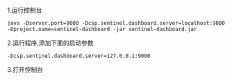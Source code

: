 1.运行控制台
```
java -Dserver.port=9000 -Dcsp.sentinel.dashboard.server=localhost:9000 -Dproject.name=sentinel-dashboard -jar sentinel-dashboard.jar
```
2.运行程序,添加下面的启动参数
```
-Dcsp.sentinel.dashboard.server=127.0.0.1:9000
```

3.打开控制台